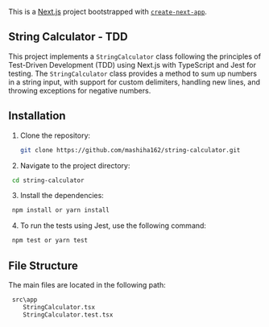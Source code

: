 This is a [Next.js](https://nextjs.org/) project bootstrapped with [`create-next-app`](https://github.com/vercel/next.js/tree/canary/packages/create-next-app).

## String Calculator - TDD

This project implements a `StringCalculator` class following the principles of Test-Driven Development (TDD) using Next.js with TypeScript and Jest for testing. The `StringCalculator` class provides a method to sum up numbers in a string input, with support for custom delimiters, handling new lines, and throwing exceptions for negative numbers.

## Installation

1. Clone the repository:

   ```bash
   git clone https://github.com/mashiha162/string-calculator.git
   ```

2. Navigate to the project directory:

```bash
 cd string-calculator
```

3. Install the dependencies:

```bash
 npm install or yarn install
```

4. To run the tests using Jest, use the following command:

```bash
 npm test or yarn test
```

## File Structure

The main files are located in the following path:

```bash
 src\app
    StringCalculator.tsx
    StringCalculator.test.tsx

```

